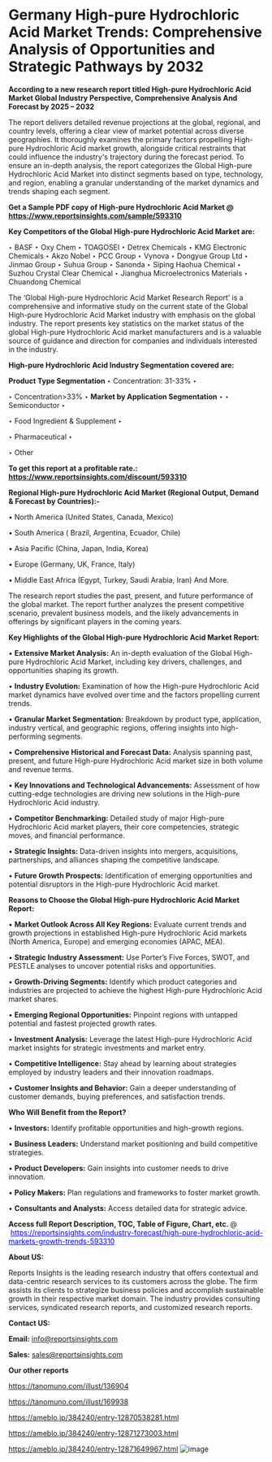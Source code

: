 # Germany High-pure Hydrochloric Acid Market Trends: Comprehensive Analysis of Opportunities and Strategic Pathways by 2032

<strong>According to a new research report titled High-pure Hydrochloric Acid Market Global Industry Perspective, Comprehensive Analysis And Forecast by 2025 – 2032</strong>

The report delivers detailed revenue projections at the global, regional, and country levels, offering a clear view of market potential across diverse geographies. It thoroughly examines the primary factors propelling High-pure Hydrochloric Acid market growth, alongside critical restraints that could influence the industry's trajectory during the forecast period. To ensure an in-depth analysis, the report categorizes the Global High-pure Hydrochloric Acid Market into distinct segments based on type, technology, and region, enabling a granular understanding of the market dynamics and trends shaping each segment.

<strong>Get a Sample PDF copy of High-pure Hydrochloric Acid Market </strong><strong>@<a href=https://www.reportsinsights.com/sample/593310 style=color:#0000ff;> https://www.reportsinsights.com/sample/593310</a></strong></font>

<strong>Key Competitors of the Global High-pure Hydrochloric Acid Market are:</strong>

‣ BASF
‣ Oxy Chem
‣ TOAGOSEI
‣ Detrex Chemicals
‣ KMG Electronic Chemicals
‣ Akzo Nobel
‣ PCC Group
‣ Vynova
‣ Dongyue Group Ltd
‣ Jinmao Group
‣ Suhua Group
‣ Sanonda
‣ Siping Haohua Chemical
‣ Suzhou Crystal Clear Chemical
‣ Jianghua Microelectronics Materials
‣ Chuandong Chemical

The ‘Global High-pure Hydrochloric Acid Market Research Report’ is a comprehensive and informative study on the current state of the Global High-pure Hydrochloric Acid Market industry with emphasis on the global industry. The report presents key statistics on the market status of the global High-pure Hydrochloric Acid market manufacturers and is a valuable source of guidance and direction for companies and individuals interested in the industry.

<strong>High-pure Hydrochloric Acid Industry Segmentation covered are:</strong>

<strong>Product Type Segmentation</strong>
‣
Concentration: 31-33%
‣ 

‣ Concentration>33%
‣ 
<strong>Market by Application Segmentation</strong>
‣
‣  Semiconductor
‣ 

‣ Food Ingredient & Supplement
‣ 

‣ Pharmaceutical
‣ 

‣ Other

<strong>To get this report at a profitable rate.: <a href=https://www.reportsinsights.com/discount/593310 style=color:#0000ff;>https://www.reportsinsights.com/discount/593310</a></strong></font>

<strong>Regional High-pure Hydrochloric Acid Market (Regional Output, Demand &amp; Forecast by Countries):-</strong>

• North America (United States, Canada, Mexico)

• South America ( Brazil, Argentina, Ecuador, Chile)

• Asia Pacific (China, Japan, India, Korea)

• Europe (Germany, UK, France, Italy)

• Middle East Africa (Egypt, Turkey, Saudi Arabia, Iran) And More.

The research report studies the past, present, and future performance of the global market. The report further analyzes the present competitive scenario, prevalent business models, and the likely advancements in offerings by significant players in the coming years.

<strong>Key Highlights of the Global High-pure Hydrochloric Acid Market Report:</strong>

• <strong>Extensive Market Analysis:</strong> An in-depth evaluation of the Global High-pure Hydrochloric Acid Market, including key drivers, challenges, and opportunities shaping its growth.

• <strong>Industry Evolution:</strong> Examination of how the High-pure Hydrochloric Acid market dynamics have evolved over time and the factors propelling current trends.

• <strong>Granular Market Segmentation:</strong> Breakdown by product type, application, industry vertical, and geographic regions, offering insights into high-performing segments.

• <strong>Comprehensive Historical and Forecast Data:</strong> Analysis spanning past, present, and future High-pure Hydrochloric Acid market size in both volume and revenue terms.

• <strong>Key Innovations and Technological Advancements:</strong> Assessment of how cutting-edge technologies are driving new solutions in the High-pure Hydrochloric Acid industry.

• <strong>Competitor Benchmarking:</strong> Detailed study of major High-pure Hydrochloric Acid market players, their core competencies, strategic moves, and financial performance.

• <strong>Strategic Insights:</strong> Data-driven insights into mergers, acquisitions, partnerships, and alliances shaping the competitive landscape.

• <strong>Future Growth Prospects:</strong> Identification of emerging opportunities and potential disruptors in the High-pure Hydrochloric Acid market.

<strong>Reasons to Choose the Global High-pure Hydrochloric Acid Market Report:</strong>

• <strong>Market Outlook Across All Key Regions:</strong> Evaluate current trends and growth projections in established High-pure Hydrochloric Acid markets (North America, Europe) and emerging economies (APAC, MEA).

• <strong>Strategic Industry Assessment:</strong> Use Porter’s Five Forces, SWOT, and PESTLE analyses to uncover potential risks and opportunities.

• <strong>Growth-Driving Segments:</strong> Identify which product categories and industries are projected to achieve the highest High-pure Hydrochloric Acid market shares.

• <strong>Emerging Regional Opportunities:</strong> Pinpoint regions with untapped potential and fastest projected growth rates.

• <strong>Investment Analysis:</strong> Leverage the latest High-pure Hydrochloric Acid market insights for strategic investments and market entry.

• <strong>Competitive Intelligence:</strong> Stay ahead by learning about strategies employed by industry leaders and their innovation roadmaps.

• <strong>Customer Insights and Behavior:</strong> Gain a deeper understanding of customer demands, buying preferences, and satisfaction trends.

<strong>Who Will Benefit from the Report?</strong>

• <strong>Investors:</strong> Identify profitable opportunities and high-growth regions.

• <strong>Business Leaders:</strong> Understand market positioning and build competitive strategies.

• <strong>Product Developers:</strong> Gain insights into customer needs to drive innovation.

• <strong>Policy Makers:</strong> Plan regulations and frameworks to foster market growth.

• <strong>Consultants and Analysts:</strong> Access detailed data for strategic advice.
</ul>
<strong>Access full Report Description, TOC, Table of Figure, Chart, etc. </strong>@  <a href=https://reportsinsights.com/industry-forecast/high-pure-hydrochloric-acid-markets-growth-trends-593310 style=color:#0000ff;>https://reportsinsights.com/industry-forecast/high-pure-hydrochloric-acid-markets-growth-trends-593310</a></font>

<strong><strong>About US</strong>:</strong>

Reports Insights is the leading research industry that offers contextual and data-centric research services to its customers across the globe. The firm assists its clients to strategize business policies and accomplish sustainable growth in their respective market domain. The industry provides consulting services, syndicated research reports, and customized research reports.

<strong>Contact US:</strong>

<p class=""""><b>Email:</b> <a href=mailto:info@reportsinsights.com>info@reportsinsights.com</a></p>
<p class=""""><b>Sales:</b> <a href=mailto:sales@reportsinsights.com>sales@reportsinsights.com</a></p>

<strong>Our other reports</strong>

<a href=https://tanomuno.com/illust/136904>https://tanomuno.com/illust/136904</a>

<a href=https://tanomuno.com/illust/169938>https://tanomuno.com/illust/169938</a>

<a href=https://ameblo.jp/384240/entry-12870538281.html>https://ameblo.jp/384240/entry-12870538281.html</a>

<a href=https://ameblo.jp/384240/entry-12871273003.html>https://ameblo.jp/384240/entry-12871273003.html</a>

<a href=https://ameblo.jp/384240/entry-12871649967.html>https://ameblo.jp/384240/entry-12871649967.html</a>
![image](https://github.com/user-attachments/assets/660a6f24-dd99-48b1-ba29-6d4169aa8264)
